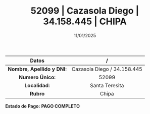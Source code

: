 ﻿---
title: 52099 | Cazasola Diego | 34.158.445 | CHIPA
date: 11/01/2025
draft: false
tags: ['santa-teresita', 'titular', 'chipa']
---

|          **Datos**          |  /  |
|:---------------------------:|:---:|
| **Nombre, Apellido y DNI:** | Cazasola Diego / 34.158.445 |
|      **Numero Único:**      | 52099 |
|        **Localidad:**       | Santa Teresita |
|          **Rubro**          | Chipa |

**Estado de Pago:** **PAGO COMPLETO**
